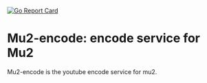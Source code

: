 [![Go Report Card](https://goreportcard.com/badge/github.com/fvdveen/mu2-encode)](https://goreportcard.com/report/github.com/fvdveen/mu2-encode)

# Mu2-encode: encode service for Mu2

Mu2-encode is the youtube encode service for mu2.